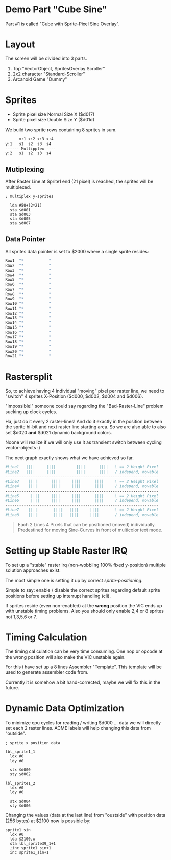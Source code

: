 # Demo Part "Cube Sine"

Part #1 is called "Cube with Sprite-Pixel Sine Overlay".

# Layout

The screen will be divided into 3 parts.

1. Top "VectorObject, SpritesOverlay Scroller"
2. 2x2 character "Standard-Scroller"
3. Arcanoid Game "Dummy"

# Sprites

- Sprite pixel size Normal Size X ($d017)
- Sprite pixel size Double Size Y ($d01d)

We build two sprite rows containing 8 sprites in sum.

```bash
      x:1 x:2 x:3 x:4
y:1   s1  s2  s3  s4
------ Multipplex ----
y:2   s1  s2  s3  s4
```

## Mutiplexing

After Raster Line at Sprite1 end (21 pixel) is reached, the sprites will be multiplexed.

```assembly
; multiplex y-sprites

  lda #50+(2*21)
  sta $d001
  sta $d003
  sta $d005
  sta $d007
```

## Data Pointer

All sprites data pointer is set to $2000 where a single sprite resides:

```bash
Row1  "*           "
Row2  "*           "
Row3  "*           "
Row4  "*           "
Row5  "*           "
Row6  "*           "
Row7  "*           "
Row8  "*           "
Row9  "*           "
Row10 "*           "
Row11 "*           "
Row12 "*           "
Row13 "*           "
Row14 "*           "
Row15 "*           "
Row16 "*           "
Row17 "*           "
Row18 "*           "
Row19 "*           "
Row20 "*           "
Row21 "*           "
```

# Rastersplit

So, to achieve having 4 individual "moving" pixel per raster line, we need to
"switch" 4 sprites X-Position ($d000, $d002, $d004 and $d006).

"Impossible!" someone could say regarding the "Bad-Raster-Line" problem sucking
up clock cycles.

Ha, just do it every 2 raster-lines! And do it exactly in the position between
the sprite hi-bit and next raster line starting area. So we are also able to 
also set $d020 **and** $d021 dynamic background colors.

Noone will realize if we will only use it as transient switch between cycling
vector-objects :)

The next graph exactly shows what we have achieved so far.

```bash
#Line1   ||||     ||||         ||||      ||||   \ == 2 Height Pixel
#Line2   ||||     ||||         ||||      ||||   / independ, movable
-------------------------------------------------------------------
#Line3    ||||      ||||     ||||      ||||     \ == 2 Height Pixel
#Line4    ||||      ||||     ||||      ||||     / independ, movable
-------------------------------------------------------------------
#Line5     ||||     ||||     ||||      ||||     \ == 2 Height Pixel
#Line6     ||||     ||||     ||||      ||||     / independ, movable
-------------------------------------------------------------------
#Line7    ||||       ||||   ||||     ||||       \ == 2 Height Pixel
#Line8    ||||       ||||   ||||     ||||       / independ, movable
```

> Each 2 Lines 4 Pixels that can be positioned (moved) individually.
> Predestined for moving Sine-Curves in front of multicolor text mode.

# Setting up Stable Raster IRQ

To set up a "stable" raster irq (non-wobbling 100% fixed y-position) multiple
solution approaches exist.

The most simple one is setting it up by correct *sprite-positioning*.

Simple to say: enable / disable the correct sprites regarding default
sprite positions before setting up interrupt handling (cli).

If sprites reside (even non-enabled) at the **wrong** position the VIC
ends up with unstable timing problems. Also you should only enable 2,4
or 8 sprites not 1,3,5,6 or 7.

# Timing Calculation

The timing cal culation can be very time consuming. One nop or opcode at
the wrong position will also make the VIC unstable again.

For this i have set up a 8 lines Assembler "Template". This template will
be used to generate assembler code from.

Currently it is somehow a bit hand-corrected, maybe we will fix this in the
future.

# Dynamic Data Optimization

To minimize cpu cycles for reading / writing $d000 ... data we will 
directly set each 2 raster lines. ACME labels will help changing this data
from "outside".

```assembly
; sprite x position data

lbl_sprite1_1
  ldx #0
  ldy #0

  stx $d000
  sty $d002

lbl_sprite1_2
  ldx #0
  ldy #0

  stx $d004
  sty $d006
```

Changing the values (data at the last line) from "oustside" with position data
(256 bytes) at $2100 now is possible by:

```assembly
sprite1_sin
  ldx #0
  lda $2100,x
  sta lbl_sprite39_1+1
  ;inc sprite1_sin+1
  inc sprite1_sin+1
```
